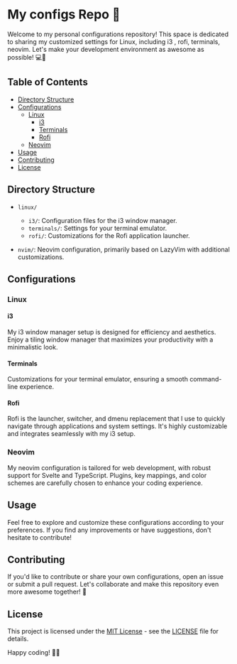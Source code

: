 # My configs Repo 🚀

Welcome to my personal configurations repository! This space is dedicated to sharing my customized settings for Linux, including i3 , rofi, terminals, neovim. Let's make your development environment as awesome as possible! 💻🌟

## Table of Contents

- [Directory Structure](#directory-structure)
- [Configurations](#configurations)
  - [Linux](#linux)
    - [i3](#i3)
    - [Terminals](#terminals)
    - [Rofi](#rofi)
  - [Neovim](#neovim)
- [Usage](#usage)
- [Contributing](#contributing)
- [License](#license)

## Directory Structure

- `linux/`

  - `i3/`: Configuration files for the i3 window manager.
  - `terminals/`: Settings for your terminal emulator.
  - `rofi/`: Customizations for the Rofi application launcher.

- `nvim/`: Neovim configuration, primarily based on LazyVim with additional customizations.

## Configurations

### Linux

#### i3

My i3 window manager setup is designed for efficiency and aesthetics. Enjoy a tiling window manager that maximizes your productivity with a minimalistic look.

#### Terminals

Customizations for your terminal emulator, ensuring a smooth command-line experience.

#### Rofi

Rofi is the launcher, switcher, and dmenu replacement that I use to quickly navigate through applications and system settings. It's highly customizable and integrates seamlessly with my i3 setup.

### Neovim

My neovim configuration is tailored for web development, with robust support for Svelte and TypeScript. Plugins, key mappings, and color schemes are carefully chosen to enhance your coding experience.

## Usage

Feel free to explore and customize these configurations according to your preferences. If you find any improvements or have suggestions, don't hesitate to contribute!

## Contributing

If you'd like to contribute or share your own configurations, open an issue or submit a pull request. Let's collaborate and make this repository even more awesome together! 🤝

## License

This project is licensed under the [MIT License](LICENSE) - see the [LICENSE](LICENSE) file for details.

Happy coding! 🚀✨

